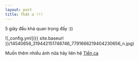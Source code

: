 ```yaml
---
layout: post
title: Thật ư !!!
---
```


5 giây đầu khá quan trọng đấy :))

![_config.yml]({{ site.baseurl }}/14540656_319442151748746_7791666219404230656_n.jpg)

Muốn thêm nhiều ảnh nữa hãy liên hệ [Tiến ca](https://www.facebook.com/tien.diep.167) 

